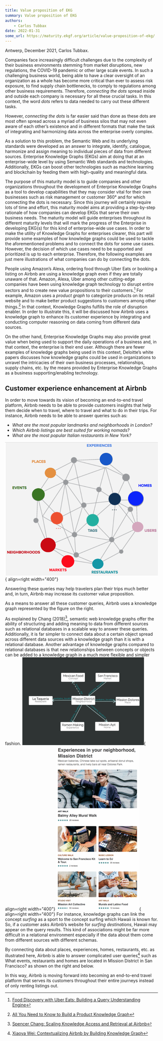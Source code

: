 ```yaml
---
title: Value proposition of EKG
summary: Value proposition of EKG
authors:
    - Carlos Tubbax
date: 2022-01-31
some_url: https://maturity.ekgf.org/article/value-proposition-of-ekg/
---
```


Antwerp, December 2021, Carlos Tubbax.

Companies face increasingly difficult challenges due to the complexity of their
business environments stemming from market disruptions, new regulations, 
the COVID-19 pandemic or other large scale events. 
In such a challenging business world, being able to have a clear oversight 
of an organization as a whole has become more critical than ever to 
assess risk exposure, to find supply chain bottlenecks, 
to comply to regulations among other business requirements. 
Therefore, *connecting the dots* spread inside and outside each company 
is necessary for all these crucial tasks. 
In this context, the word *dots* refers to data needed to carry out these 
different tasks.

However, _connecting the dots_ is far easier said than done as these dots 
are most often spread across a myriad of business silos that may not even 
aware of each other’s existence and in different formats that make the 
task of integrating and harmonizing data across the enterprise overly complex.

As a solution to this problem, the Semantic Web and its underlying standards
were developed as an answer to integrate, identify, catalogue, harmonize 
and assign meaning to individual pieces of data from different sources. 
Enterprise Knowledge Graphs (EKGs) aim at doing that at an enterprise-wide 
level by using Semantic Web standards and technologies. 
Additionally, EKGs can boost other technologies such as machine learning 
and blockchain by feeding them with high-quality and meaningful data.

The purpose of this maturity model is to guide companies and other 
organizations throughout the development of Enterprise Knowledge Graphs 
as a tool to develop capabilities that they may consider vital for their 
own businesses such as risk management or customer 360° and for 
which connecting the dots is necessary. 
Since this journey will certainly require lots of time and effort, 
this maturity model aims at providing a step-by-step rationale of 
how companies can develop EKGs that serve their own business needs. 
The maturity model will guide enterprises throughout its different
maturity levels that will mark the progress of the Enterprise in
developing EKG(s) for this kind of enterprise-wide use cases.
In order to make the utility of Knowledge Graphs for enterprises
clearer, this part will provide some examples of how knowledge graphs 
could be used to tackle the aforementioned problems and to 
connect the dots for some use cases. 
However, the decision of which use cases need to be supported and 
prioritized is up to each enterprise. 
Therefore, the following examples are just mere illustrations of 
what companies can do by connecting the dots.

People using Amazon’s Alexa, ordering food through Uber Eats or 
booking a listing on Airbnb are using a knowledge graph even if 
they are totally unaware of that. 
Amazon, Alexa, Uber among other cutting-edge companies have been 
using knowledge graph technology to disrupt entire sectors and 
to create new value propositions to their customers.[^1]
For example, Amazon uses a _product graph_ to categorize products
on its retail website and to make better product suggestions to 
customers among other things.[^2]
In that context, Knowledge Graphs fulfills the role of 
disruption enabler. 
In order to illustrate this, it will be discussed how Airbnb uses 
a knowledge graph to enhance its customer experience by integrating
and conducting computer reasoning on data coming from
different data sources.  

[^1]: [Food Discovery with Uber Eats: Building a Query Understanding Engine](https://eng.uber.com/uber-eats-query-understanding/)
[^2]: [All You Need to Know to Build a Product Knowledge Graph](https://naixlee.github.io/Product_Knowledge_Graph_Tutorial_KDD2021/)

On the other hand, Enterprise Knowledge Graphs may also provide
great value when being used to support the daily operations of 
a business and, in that context, the enterprise is their end user. 
Although there are fewer examples of knowledge graphs being used 
in this context, Deloitte’s white papers discusses how 
knowledge graphs could be used in organizations to unravel 
the intricacies of their own business processes, relationships,
supply chains, etc. by the means provided by Enterprise Knowledge Graphs
as a business supporting/enabling technology.
      
## Customer experience enhancement at Airbnb

In order to move towards its vision of becoming an end-to-end 
travel platform, Airbnb needs to be able to provide customers 
insights that help them decide when to travel, where to travel 
and what to do in their trips. For instance, Airbnb needs to 
be able to answer queries such as:

- *What are the most popular landmarks and neighborhoods in London?*
- *Which Airbnb listings are best suited for working nomads?*
- *What are the most popular Italian restaurants in New York?*

![Airbnb](image/places-experiences-events-homes-etc.png){ align=right width="400"}

Answering these queries may help travelers plan their trips
much better and, in turn, Airbnb may increase its 
customer value proposition. 

As a means to answer all these customer queries, 
Airbnb uses a knowledge graph represented by the figure on the right.

As explained by Chang (2018)[^3], semantic web knowledge graphs 
offer the ability of structuring and adding meaning to data 
from different sources such as relational databases in a scalable 
way to answer these queries. 
Additionally, it is far simpler to connect data about a 
certain object spread across different data sources with a 
knowledge graph than it is with a relational database. 
Another advantage of knowledge graphs compared to 
relational databases is that new relationships between concepts 
or objects can be added to a knowledge graph in a much more 
flexible and simpler fashion.
![Mexican Food](image/mexican-food-san-francisco.png){ align=right width="400"}
![Missionn District](image/mission-district.png){ align=right width="400"}
For instance, knowledge graphs can link the concept _surfing_ as 
a sport to the concept surfing which Hawaii is known for. 
So, if a customer asks Airbnb’s website for _surfing destinations_, 
Hawaii may appear on the query results.
This kind of associations might be far more difficult in a 
relational environment especially if the data about them 
come from different sources with different schemas.

[^3]: [Spencer Chang: Scaling Knowledge Access and Retrieval at Airbnb](https://medium.com/airbnb-engineering/scaling-knowledge-access-and-retrieval-at-airbnb-665b6ba21e95)


By connecting data about places, experiences, homes, restaurants, 
etc. as illustrated here, Airbnb is able to answer
complicated user queries[^4] such as What events, restaurants and 
homes are located in Mission District in San Francisco? as shown 
on the right and below.

In this way, Airbnb is moving forward into becoming an end-to-end 
travel platform that serves its customers throughout their entire 
journeys instead of only renting listings out.

[^4]: [Xiaoya Wei: Contextualizing Airbnb by Building Knowledge Graph](https://medium.com/airbnb-engineering/contextualizing-airbnb-by-building-knowledge-graph-b7077e268d5a)
